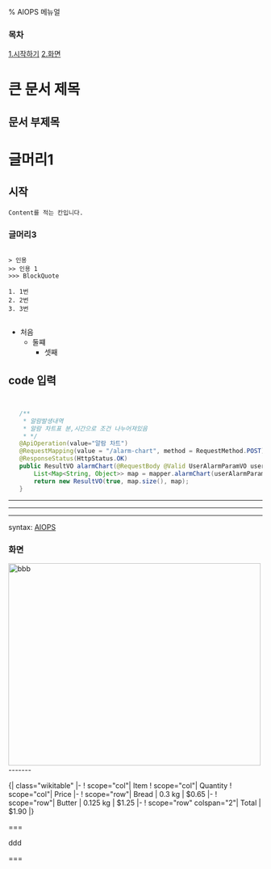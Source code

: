 % AIOPS 메뉴얼

### 목차

[1.시작하기](#시작)
[2.화면](#화면)


큰 문서 제목
=======================
문서 부제목
---------

# 글머리1
## 시작

```
Content를 적는 칸입니다.

```
### 글머리3
```

> 인용
>> 인용 1
>>> BlockQuote

1. 1번
2. 2번
3. 3번


```
* 처음
    * 둘쨰
       * 셋째
       
## code 입력

 ```java


	/**
	 * 알람발생내역
	 * 알람 차트표 분,시간으로 조건 나누어져있음
	 * */
	@ApiOperation(value="알람 차트")
	@RequestMapping(value = "/alarm-chart", method = RequestMethod.POST)
	@ResponseStatus(HttpStatus.OK)
	public ResultVO alarmChart(@RequestBody @Valid UserAlarmParamVO userAlarmParamVO) {
		List<Map<String, Object>> map = mapper.alarmChart(userAlarmParamVO);
		return new ResultVO(true, map.size(), map);
	}

 ```


* * *
***
---------


syntax: [AIOPS](http://10.10.102.146:18083/aiops/RTM/)


<!--![Alt text](../images/aiopsMain.png)-->
### 화면
<a href="http://10.10.102.146:18083/aiops/RTM/">
<img src="../images/aiopsMain.png" width="500px" height="400px" title="px(픽셀) 크기 설정"  alt="bbb"></img>
</a>
-------

{| class="wikitable"
|-
! scope="col"| Item
! scope="col"| Quantity
! scope="col"| Price
|-
! scope="row"| Bread
| 0.3 kg
| $0.65
|-
! scope="row"| Butter
| 0.125 kg
| $1.25
|-
! scope="row" colspan="2"| Total
| $1.90
|}

===

ddd

===
